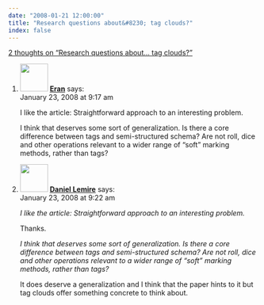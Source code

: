 ```yaml
---
date: "2008-01-21 12:00:00"
title: "Research questions about&#8230; tag clouds?"
index: false
---
```


[2 thoughts on &ldquo;Research questions about&#8230; tag clouds?&rdquo;](/lemire/blog/2008/01-21-research-questions-about-tag-clouds)

<ol class="comment-list">
<li id="comment-49697" class="comment even thread-even depth-1">
<div class="comment-author vcard">
<img alt src="https://secure.gravatar.com/avatar/2c6b3cb592c4fe69961402bb6840b45e?s=56&#038;d=mm&#038;r=g" srcset="https://secure.gravatar.com/avatar/2c6b3cb592c4fe69961402bb6840b45e?s=112&#038;d=mm&#038;r=g 2x" class="avatar avatar-56 photo" height="56" width="56" decoding="async" /> <b class="fn"><a href="https://useroriented.wordpress.com/" class="url" rel="ugc external nofollow">Eran</a></b> <span class="says">says:</span> </div>
<div class="comment-metadata"><time datetime="2008-01-23T09:17:02+00:00">January 23, 2008 at 9:17 am</time></a> </div>
<div class="comment-content">
<p>I like the article: Straightforward approach to an interesting problem. </p>
<p>I think that deserves some sort of generalization. Is there a core difference between tags and semi-structured schema? Are not roll, dice and other operations relevant to a wider range of &ldquo;soft&rdquo; marking methods, rather than tags?</p>
</div>
</li>
<li id="comment-49698" class="comment odd alt thread-odd thread-alt depth-1">
<div class="comment-author vcard">
<img alt src="https://secure.gravatar.com/avatar/6518c23aacab4c42dd2c5b9b57b79fb5?s=56&#038;d=mm&#038;r=g" srcset="https://secure.gravatar.com/avatar/6518c23aacab4c42dd2c5b9b57b79fb5?s=112&#038;d=mm&#038;r=g 2x" class="avatar avatar-56 photo" height="56" width="56" decoding="async" /> <b class="fn"><a href="https://lemire.me/blog/" class="url" rel="ugc">Daniel Lemire</a></b> <span class="says">says:</span> </div>
<div class="comment-metadata"><time datetime="2008-01-23T09:22:41+00:00">January 23, 2008 at 9:22 am</time></a> </div>
<div class="comment-content">
<p><i> I like the article: Straightforward approach to an interesting problem.</i></p>
<p>Thanks.</p>
<p><i> I think that deserves some sort of generalization. Is there a core difference between tags and semi-structured schema? Are not roll, dice and other operations relevant to a wider range of &ldquo;soft&rdquo; marking methods, rather than tags?</i></p>
<p>It does deserve a generalization and I think that the paper hints to it but tag clouds offer something concrete to think about.</p>
</div>
</li>
</ol>
